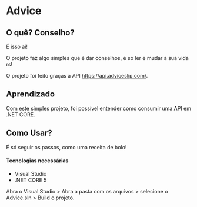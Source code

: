 # Advice

## O quê? Conselho?

É isso aí!

O projeto faz algo simples que é dar conselhos, é só ler e mudar a sua vida rs!

O projeto foi feito graças à API https://api.adviceslip.com/.

## Aprendizado

Com este simples projeto, foi possível entender como consumir uma API em .NET CORE.

## Como Usar?

É só seguir os passos, como uma receita de bolo!

#### Tecnologias necessárias

* Visual Studio
* .NET CORE 5

Abra o Visual Studio > Abra a pasta com os arquivos > selecione o Advice.sln > Build o projeto.




